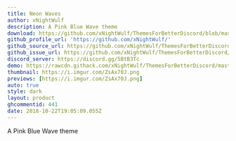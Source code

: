 ```yaml
---
title: Neon Waves
author: xNightWulf
description: A Pink Blue Wave theme
download: https://github.com/xNightWulf/ThemesForBetterDiscord/blob/master/NeonWaves.theme.css
github_profile_url: 'https://github.com/xNightWulf/'
github_source_url: https://github.com/xNightWulf/ThemesForBetterDiscord/blob/master/NeonWaves.theme.css
github_issue_url: https://github.com/xNightWulf/ThemesForBetterDiscord/issues/
discord_server: https://discord.gg/5BtB3Tc
demo: https://rawcdn.githack.com/xNightWulf/ThemesForBetterDiscord/master/NeonWaves.theme.css
thumbnail: https://i.imgur.com/ZsAx70J.png
previews: [https://i.imgur.com/ZsAx70J.png]
auto: true
style: dark
layout: product
ghcommentid: 441
date: 2018-10-22T19:05:09.055Z
---
```

A Pink Blue Wave theme